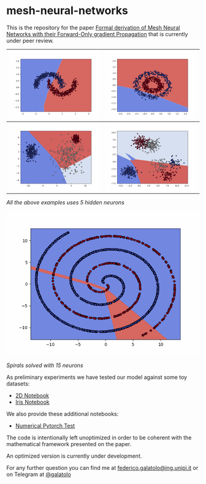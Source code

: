 # mesh-neural-networks

This is the repository for the paper [Formal derivation of Mesh Neural Networks with their Forward-Only gradient Propagation](https://arxiv.org/abs/1905.06684) that is currently under peer review.


| ![](examples/moons_training.gif) | ![](examples/circles_training.gif) |
| --- | --- |
| ![](examples/blobs_training.gif)   | ![](examples/blobs2_training.gif) |

_All the above examples uses 5 hidden neurons_

![](examples/spirals_training.gif)

_Spirals solved with 15 neurons_

As preliminary experiments we have tested our model against some toy datasets:
* [2D Notebook](https://nbviewer.jupyter.org/github/galatolofederico/mesh-neural-networks/blob/master/examples/2D%20Mesh%20Neural%20Network.ipynb)
* [Iris Notebook](https://nbviewer.jupyter.org/github/galatolofederico/mesh-neural-networks/blob/master/examples/Iris%20Mesh%20Neural%20Network.ipynb)

We also provide these additional notebooks:
* [Numerical Pytorch Test](https://github.com/galatolofederico/mesh-neural-networks/blob/master/examples/Numerical%20Test.ipynb)

The code is intentionally left unoptimized in order to be coherent with the mathematical framework presented on the paper.

An optimized version is currently under development.

For any further question you can find me at [federico.galatolo@ing.unipi.it](mailto:federico.galatolo@ing.unipi.it) or on Telegram at [@galatolo](https://t.me/galatolo)